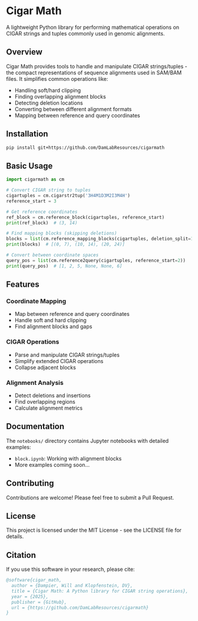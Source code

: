 # Cigar Math

A lightweight Python library for performing mathematical operations on CIGAR strings and tuples commonly used in genomic alignments.

## Overview

Cigar Math provides tools to handle and manipulate CIGAR strings/tuples - the compact representations of sequence alignments used in SAM/BAM files. It simplifies common operations like:

- Handling soft/hard clipping
- Finding overlapping alignment blocks
- Detecting deletion locations
- Converting between different alignment formats
- Mapping between reference and query coordinates

## Installation

```bash
pip install git+https://github.com/DamLabResources/cigarmath
```

## Basic Usage

```python
import cigarmath as cm

# Convert CIGAR string to tuples
cigartuples = cm.cigarstr2tup('3H4M1D3M2I3M4H')
reference_start = 3

# Get reference coordinates
ref_block = cm.reference_block(cigartuples, reference_start)
print(ref_block)  # (3, 14)

# Find mapping blocks (skipping deletions)
blocks = list(cm.reference_mapping_blocks(cigartuples, deletion_split=1))
print(blocks)  # [(0, 7), (10, 14), (20, 24)]

# Convert between coordinate spaces
query_pos = list(cm.reference2query(cigartuples, reference_start=2))
print(query_pos)  # [1, 2, 5, None, None, 6]
```

## Features

### Coordinate Mapping
- Map between reference and query coordinates
- Handle soft and hard clipping
- Find alignment blocks and gaps

### CIGAR Operations
- Parse and manipulate CIGAR strings/tuples
- Simplify extended CIGAR operations
- Collapse adjacent blocks

### Alignment Analysis
- Detect deletions and insertions
- Find overlapping regions
- Calculate alignment metrics

## Documentation

The `notebooks/` directory contains Jupyter notebooks with detailed examples:
- `block.ipynb`: Working with alignment blocks
- More examples coming soon...

## Contributing

Contributions are welcome! Please feel free to submit a Pull Request.

## License

This project is licensed under the MIT License - see the LICENSE file for details.

## Citation

If you use this software in your research, please cite:

```bibtex
@software{cigar_math,
  author = {Dampier, Will and Klopfenstein, DV},
  title = {Cigar Math: A Python library for CIGAR string operations},
  year = {2025},
  publisher = {GitHub},
  url = {https://github.com/DamLabResources/cigarmath}
}
```
